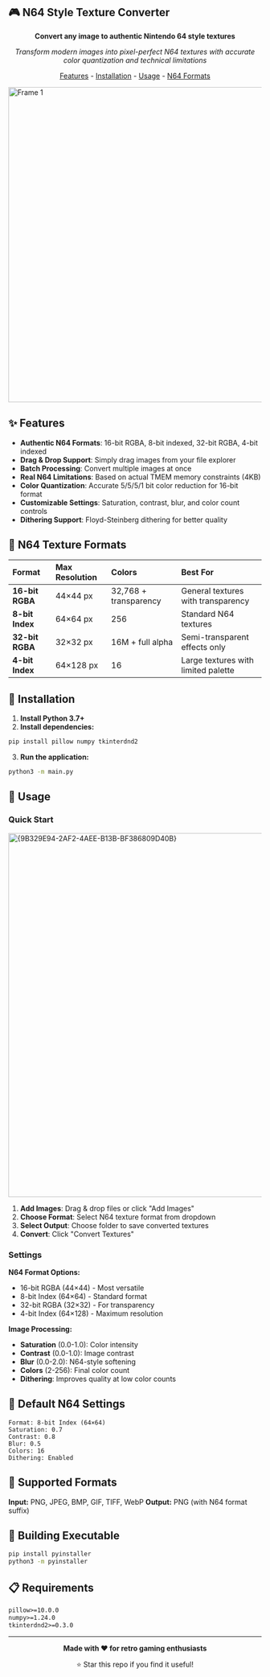 
## 🎮 N64 Style Texture Converter
<div align="center">




**Convert any image to authentic Nintendo 64 style textures**

*Transform modern images into pixel-perfect N64 textures with accurate color quantization and technical limitations*

[Features](#-features) -  [Installation](#-installation) -  [Usage](#-usage) -  [N64 Formats](#-n64-texture-formats)



</div><img width="894" height="627" alt="Frame 1" src="https://github.com/user-attachments/assets/6d7bbfd6-7a1f-4fc6-80c2-447a927765df" />


## ✨ Features

- **Authentic N64 Formats**: 16-bit RGBA, 8-bit indexed, 32-bit RGBA, 4-bit indexed
- **Drag \& Drop Support**: Simply drag images from your file explorer
- **Batch Processing**: Convert multiple images at once
- **Real N64 Limitations**: Based on actual TMEM memory constraints (4KB)
- **Color Quantization**: Accurate 5/5/5/1 bit color reduction for 16-bit format
- **Customizable Settings**: Saturation, contrast, blur, and color count controls
- **Dithering Support**: Floyd-Steinberg dithering for better quality


## 🎨 N64 Texture Formats

| Format | Max Resolution | Colors | Best For |
| :-- | :-- | :-- | :-- |
| **16-bit RGBA** | 44×44 px | 32,768 + transparency | General textures with transparency |
| **8-bit Index** | 64×64 px | 256 | Standard N64 textures |
| **32-bit RGBA** | 32×32 px | 16M + full alpha | Semi-transparent effects only |
| **4-bit Index** | 64×128 px | 16 | Large textures with limited palette |

## 🚀 Installation

1. **Install Python 3.7+**
2. **Install dependencies:**
```bash
pip install pillow numpy tkinterdnd2
```

3. **Run the application:**
```bash
python3 -m main.py
```


## 📖 Usage

### Quick Start

<img width="645" height="724" alt="{9B329E94-2AF2-4AEE-B13B-BF386809D40B}" src="https://github.com/user-attachments/assets/5db0dc3f-34bf-413e-977c-7d0903a41c60" />


1. **Add Images**: Drag \& drop files or click "Add Images"
2. **Choose Format**: Select N64 texture format from dropdown
3. **Select Output**: Choose folder to save converted textures
4. **Convert**: Click "Convert Textures"

### Settings

**N64 Format Options:**

- 16-bit RGBA (44×44) - Most versatile
- 8-bit Index (64×64) - Standard format
- 32-bit RGBA (32×32) - For transparency
- 4-bit Index (64×128) - Maximum resolution

**Image Processing:**

- **Saturation** (0.0-1.0): Color intensity
- **Contrast** (0.0-1.0): Image contrast
- **Blur** (0.0-2.0): N64-style softening
- **Colors** (2-256): Final color count
- **Dithering**: Improves quality at low color counts


## 🎯 Default N64 Settings

```
Format: 8-bit Index (64×64)
Saturation: 0.7
Contrast: 0.8
Blur: 0.5
Colors: 16
Dithering: Enabled
```


## 📁 Supported Formats

**Input:** PNG, JPEG, BMP, GIF, TIFF, WebP
**Output:** PNG (with N64 format suffix)

## 🔧 Building Executable

```bash
pip install pyinstaller
python3 -m pyinstaller
```


## 📋 Requirements

```txt
pillow>=10.0.0
numpy>=1.24.0
tkinterdnd2>=0.3.0
```


***

<div align="center">

**Made with ❤️ for retro gaming enthusiasts**

⭐ Star this repo if you find it useful!

</div>
